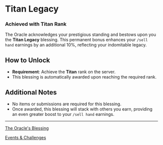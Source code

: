 # Titan Legacy

### Achieved with Titan Rank

The Oracle acknowledges your prestigious standing and bestows upon you the **Titan Legacy** blessing. This permanent bonus enhances your `/sell hand` earnings by an additional 10%, reflecting your indomitable legacy.

## How to Unlock

- **Requirement**: Achieve the **Titan** rank on the server.
- This blessing is automatically awarded upon reaching the required rank.

## Additional Notes

- No items or submissions are required for this blessing.
- Once awarded, this blessing will stack with others you earn, providing an even greater boost to your `/sell hand` earnings.

---

[The Oracle's Blessing](./README.md)

[Events & Challenges](../README.md)